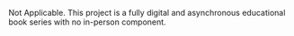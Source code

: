 Not Applicable. This project is a fully digital and asynchronous educational book series with no in-person component.
